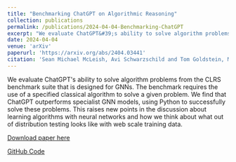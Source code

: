 ```yaml
---
title: "Benchmarking ChatGPT on Algorithmic Reasoning"
collection: publications
permalink: /publications/2024-04-04-Benchmarking-ChatGPT
excerpt: "We evaluate ChatGPT&#39;s ability to solve algorithm problems from the CLRS benchmark suite that is designed for GNNs. The benchmark requires the use of a specified classical algorithm to solve a given problem. We find that ChatGPT outperforms specialist GNN models, using Python to successfully solve these problems. This raises new points in the discussion about learning algorithms with neural networks and how we think about what out of distribution testing looks like with web scale training data."
date: 2024-04-04
venue: 'arXiv'
paperurl: 'https://arxiv.org/abs/2404.03441'
citation: 'Sean Michael McLeish, Avi Schwarzschild and Tom Goldstein, McLeish (2024). &quot;Benchmarking ChatGPT on Algorithmic Reasoning.&quot; <i>arXiv preprint arXiv:2404.03441.</i>.'
---
```

We evaluate ChatGPT's ability to solve algorithm problems from the CLRS benchmark suite that is designed for GNNs. The benchmark requires the use of a specified classical algorithm to solve a given problem. We find that ChatGPT outperforms specialist GNN models, using Python to successfully solve these problems. This raises new points in the discussion about learning algorithms with neural networks and how we think about what out of distribution testing looks like with web scale training data.

[Download paper here](https://arxiv.org/abs/2404.03441)

[GitHub Code](https://github.com/mcleish7/CLRS4LM)